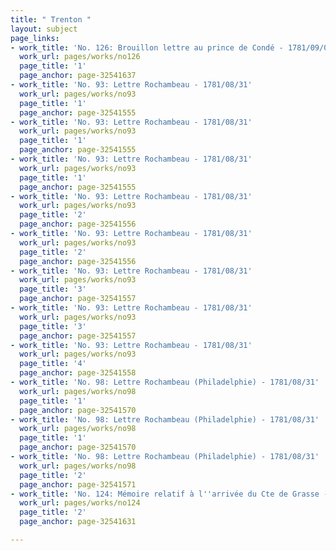 ```yaml
---
title: " Trenton "
layout: subject
page_links:
- work_title: 'No. 126: Brouillon lettre au prince de Condé - 1781/09/05'
  work_url: pages/works/no126
  page_title: '1'
  page_anchor: page-32541637
- work_title: 'No. 93: Lettre Rochambeau - 1781/08/31'
  work_url: pages/works/no93
  page_title: '1'
  page_anchor: page-32541555
- work_title: 'No. 93: Lettre Rochambeau - 1781/08/31'
  work_url: pages/works/no93
  page_title: '1'
  page_anchor: page-32541555
- work_title: 'No. 93: Lettre Rochambeau - 1781/08/31'
  work_url: pages/works/no93
  page_title: '1'
  page_anchor: page-32541555
- work_title: 'No. 93: Lettre Rochambeau - 1781/08/31'
  work_url: pages/works/no93
  page_title: '2'
  page_anchor: page-32541556
- work_title: 'No. 93: Lettre Rochambeau - 1781/08/31'
  work_url: pages/works/no93
  page_title: '2'
  page_anchor: page-32541556
- work_title: 'No. 93: Lettre Rochambeau - 1781/08/31'
  work_url: pages/works/no93
  page_title: '3'
  page_anchor: page-32541557
- work_title: 'No. 93: Lettre Rochambeau - 1781/08/31'
  work_url: pages/works/no93
  page_title: '3'
  page_anchor: page-32541557
- work_title: 'No. 93: Lettre Rochambeau - 1781/08/31'
  work_url: pages/works/no93
  page_title: '4'
  page_anchor: page-32541558
- work_title: 'No. 98: Lettre Rochambeau (Philadelphie) - 1781/08/31'
  work_url: pages/works/no98
  page_title: '1'
  page_anchor: page-32541570
- work_title: 'No. 98: Lettre Rochambeau (Philadelphie) - 1781/08/31'
  work_url: pages/works/no98
  page_title: '1'
  page_anchor: page-32541570
- work_title: 'No. 98: Lettre Rochambeau (Philadelphie) - 1781/08/31'
  work_url: pages/works/no98
  page_title: '2'
  page_anchor: page-32541571
- work_title: 'No. 124: Mémoire relatif à l''arrivée du Cte de Grasse - 1781/08/01'
  work_url: pages/works/no124
  page_title: '2'
  page_anchor: page-32541631

---
```

